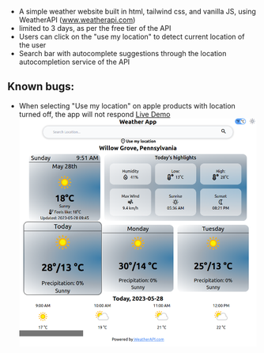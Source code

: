 -   A simple weather website built in html, tailwind css, and vanilla JS, using WeatherAPI (www.weatherapi.com)
-   limited to 3 days, as per the free tier of the API
-   Users can click on the "use my location" to detect current location of the user
-   Search bar with autocomplete suggestions through the location autocompletion service of the API
## Known bugs:
- When selecting "Use my location" on apple products with location turned off, the app will not respond
[Live Demo](https://razm123.github.io/Weather-App/)
[![Preview](images/preview.png)](https://razm123.github.io/Weather-App/)
